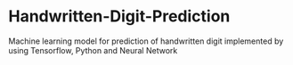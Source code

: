 # Handwritten-Digit-Prediction
Machine learning model for prediction of handwritten digit implemented by using Tensorflow, Python and Neural Network
